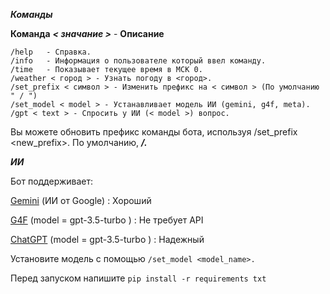 ***Команды***


**Команда**	  ***< значание >***   -      **Описание**
```
/help	- Справка.
/info	- Информация о пользователе который ввел команду.
/time	- Показывает текущее время в МСК 0.
/weather < город > - Узнать погоду в <город>.
/set_prefix < символ > - Изменить префикс на < символ > (По умолчанию " / ")
/set_model < model > - Устанавливает модель ИИ (gemini, g4f, meta).
/gpt < text > - Спросить у ИИ (< model >) вопрос.

```

Вы можете обновить префикс команды бота, используя /set_prefix <new_prefix>. По умолчанию, ***/.***

***ИИ***

Бот поддерживает:

[Gemini](https://gemini.google.com/?hl=ru) (ИИ от Google) : Хороший

[G4F](https://github.com/techwithanirudh/g4f) (model = gpt-3.5-turbo ) : Не требует API

[ChatGPT](https://chatgpt.com/) (model = gpt-3.5-turbo ) : Надежный
 

Установите модель с помощью  ```/set_model <model_name>.```
    
Перед запуском напишите ```pip install -r requirements txt```
